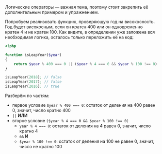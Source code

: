 
Логические операторы — важная тема, поэтому стоит закрепить её дополнительным примером и упражнением.

Попробуем реализовать функцию, проверяющую год на високосность. Год будет високосным, если он кратен 400 или он одновременно кратен 4 и не кратен 100. Как видите, в определении уже заложена вся необходимая логика, осталось только переложить её на код:

```php
<?php

function isLeapYear($year)
{
    return $year % 400 === 0 || ($year % 4 === 0 && $year % 100 !== 0);
}

isLeapYear(2018); // false
isLeapYear(2017); // false
isLeapYear(2016); // true
```

Разберём по частям:

- первое условие `$year % 400 === 0`: остаток от деления на 400 равен 0, значит, число кратно 400
- `||` **ИЛИ**
- второе условие `($year % 4 === 0 && $year % 100 !== 0)`
    - `year % 4 === 0`: остаток от деления на 4 равен 0, значит, число кратно 4
    - `&&` **И**
    - `$year % 100 !== 0`: остаток от деления на 100 не равен 0, значит, число не кратно 100
